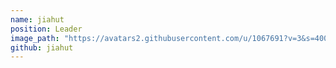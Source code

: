 ```yaml
---
name: jiahut
position: Leader
image_path: "https://avatars2.githubusercontent.com/u/1067691?v=3&s=400"
github: jiahut
---
```


